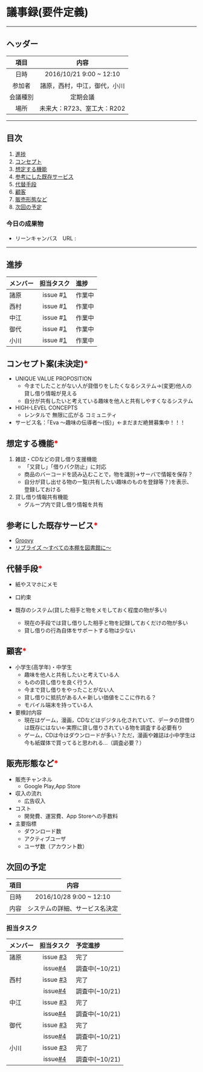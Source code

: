 # 議事録(要件定義)
---
## ヘッダー
|項目|内容|
|:--:|:--:|
| 日時 | 2016/10/21  9:00 ~ 12:10|
| 参加者 | 諸原，西村，中江，御代，小川 |
| 会議種別 | 定期会議 |
| 場所 | 未来大：R723、室工大：R202 |

---
## 目次
1. [進捗](#ProgressReport)
1. [コンセプト](#anchar1)
2. [想定する機能](#anchar2)
3. [参考にした既存サービス](#anchar3)
4. [代替手段](#anchar4)
5. [顧客](#anchar5)
6. [販売形態など](#anchar6)
7. [次回の予定](#anchar7)

### 今日の成果物
- リーンキャンバス　URL : 

---

## <div id="ProgressReport"/> 進捗

| メンバー | 担当タスク | 進捗 |
| :-- | :--: | :-- |
| 諸原 | issue #[1](リーンキャンパス編集) | 作業中 |
| 西村 | issue #[1](リーンキャンパス編集) | 作業中 |
| 中江 | issue #[1](リーンキャンパス編集) | 作業中 |
| 御代 | issue #[1](リーンキャンパス編集) | 作業中 |
| 小川 | issue #[1](リーンキャンパス編集) | 作業中 |

<!--
会議開始時点までのタスク進捗状況を記録する
メンバーごとに「メンバー名、issue番号、進捗状況」の順に記録
-->

<!-- 
想定する機能、参考にした既存サービス、ステークホルダーは会議中に話し合いが行われたならば、必ず記入をお願いします。
-->

## <div id="anchar1"/>コンセプト案(未決定)<font color = "red">*</font>
- UNIQUE VALUE PROPOSITION
	- 今までしたことがない人が貸借りをしたくなるシステム→(変更)他人の貸し借り情報が見える
	- 自分が共有したいと考えている趣味を他人と共有しやすくなるシステム
- HIGH-LEVEL CONCEPTS
	- レンタルで 無限に広がる コミュニティ
- サービス名：「Eva 〜趣味の伝導者〜(仮)」←まだまだ絶賛募集中！！！

## <div id="anchar2"/>想定する機能<font color = "red">*</font>
1. 雑誌・CDなどの貸し借り支援機能
	- 「又貸し」「借りパク防止」に対応
	- 商品のバーコードを読み込むことで，物を識別→サーバで情報を保存？
	- 自分が貸し出せる物の一覧(共有したい趣味のものを登録等？)を表示、登録しておける
2. 貸し借り情報共有機能
	- グループ内で貸し借り情報を共有


## <div id="anchar3"/>参考にした既存サービス<font color = "red">*</font>
- [Groovy](http://www.tabroid.jp/app/multimedia/2013/03/com.gr_oo_vy.html)
- [リブライズ 〜すべての本棚を図書館に〜](https://librize.com/ja)

## <div id="anchar4"/>代替手段<font color = "red">*</font>
- 紙やスマホにメモ
- 口約束
- 既存のシステム(貸した相手と物をメモしておく程度の物が多い)

	- 現在の手段では貸し借りした相手と物を記録しておくだけの物が多い
	- 貸し借りの行為自体をサポートする物は少ない

## <div id="anchar5"/>顧客<font color = "red">*</font>
- 小学生(高学年)・中学生
	- 趣味を他人と共有したいと考えている人
	- ものの貸し借りを良く行う人
	- 今まで貸し借りをやったことがない人 
	- 貸し借りに抵抗がある人←新しい価値をここに作れる？
	- モバイル端末を持っている人
- 要検討内容
	- 現在はゲーム，漫画，CDなどはデジタル化されていて、データの貸借りは既存にはない←実際に貸し借りされている物を調査する必要有り
	- ゲーム，CDは今はダウンロードが多い？ただ，漫画や雑誌は小中学生は今も紙媒体で買ってると思われる…（調査必要？）


## <div id="anchar6"/>販売形態など<font color = "red">*</font>
- 販売チャンネル
	- Google Play,App Store
- 収入の流れ
	- 広告収入
- コスト
	- 開発費、運営費、App Storeへの手数料
- 主要指標
	- ダウンロード数
	- アクティブユーザ
	- ユーザ数（アカウント数）

## <div id="anchar7"/>次回の予定
|項目|内容|
|:--:|:--:|
| 日時 | 2016/10/28  9:00 ~ 12:10|
| 内容 | システムの詳細、サービス名決定 |

### 担当タスク
| メンバー | 担当タスク | 予定進捗 |
| :-- | :--: | :-- |
| 諸原 | issue [#3](サービスの詳細決定) | 完了 |
||issue[#4](現状調査)|調査中(~10/21)|
| 西村 | issue [#3](サービスの詳細決定) | 完了 |
||issue[#4](現状調査)|調査中(~10/21)|
| 中江 | issue [#3](サービスの詳細決定) | 完了 |
||issue[#4](現状調査)|調査中(~10/21)|
| 御代 | issue [#3](サービスの詳細決定) | 完了 |
||issue[#4](現状調査)|調査中(~10/21)|
| 小川 | issue [#3](サービスの詳細決定) | 完了 |
||issue[#4](現状調査)|調査中(~10/21)|


